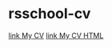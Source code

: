 # rsschool-cv
[link My CV](https://vadimlasevich.github.io/rsschool-cv/cv)
[link My CV HTML](https://vadimlasevich.github.io/rsschool-cv/)
